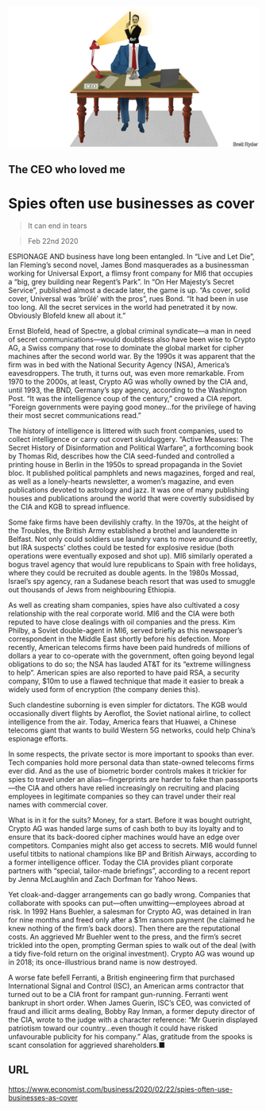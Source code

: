 ![](./images/20200222_WBD000_0.jpg)

## The CEO who loved me

# Spies often use businesses as cover

> It can end in tears

> Feb 22nd 2020

ESPIONAGE AND business have long been entangled. In “Live and Let Die”, Ian Fleming’s second novel, James Bond masquerades as a businessman working for Universal Export, a flimsy front company for MI6 that occupies a “big, grey building near Regent’s Park”. In “On Her Majesty’s Secret Service”, published almost a decade later, the game is up. “As cover, solid cover, Universal was ‘brûlé’ with the pros”, rues Bond. “It had been in use too long. All the secret services in the world had penetrated it by now. Obviously Blofeld knew all about it.”

Ernst Blofeld, head of Spectre, a global criminal syndicate—a man in need of secret communications—would doubtless also have been wise to Crypto AG, a Swiss company that rose to dominate the global market for cipher machines after the second world war. By the 1990s it was apparent that the firm was in bed with the National Security Agency (NSA), America’s eavesdroppers. The truth, it turns out, was even more remarkable. From 1970 to the 2000s, at least, Crypto AG was wholly owned by the CIA and, until 1993, the BND, Germany’s spy agency, according to the Washington Post. “It was the intelligence coup of the century,” crowed a CIA report. “Foreign governments were paying good money…for the privilege of having their most secret communications read.”

The history of intelligence is littered with such front companies, used to collect intelligence or carry out covert skulduggery. “Active Measures: The Secret History of Disinformation and Political Warfare”, a forthcoming book by Thomas Rid, describes how the CIA seed-funded and controlled a printing house in Berlin in the 1950s to spread propaganda in the Soviet bloc. It published political pamphlets and news magazines, forged and real, as well as a lonely-hearts newsletter, a women’s magazine, and even publications devoted to astrology and jazz. It was one of many publishing houses and publications around the world that were covertly subsidised by the CIA and KGB to spread influence.

Some fake firms have been devilishly crafty. In the 1970s, at the height of the Troubles, the British Army established a brothel and launderette in Belfast. Not only could soldiers use laundry vans to move around discreetly, but IRA suspects’ clothes could be tested for explosive residue (both operations were eventually exposed and shot up). MI6 similarly operated a bogus travel agency that would lure republicans to Spain with free holidays, where they could be recruited as double agents. In the 1980s Mossad, Israel’s spy agency, ran a Sudanese beach resort that was used to smuggle out thousands of Jews from neighbouring Ethiopia.

As well as creating sham companies, spies have also cultivated a cosy relationship with the real corporate world. MI6 and the CIA were both reputed to have close dealings with oil companies and the press. Kim Philby, a Soviet double-agent in MI6, served briefly as this newspaper’s correspondent in the Middle East shortly before his defection. More recently, American telecoms firms have been paid hundreds of millions of dollars a year to co-operate with the government, often going beyond legal obligations to do so; the NSA has lauded AT&T for its “extreme willingness to help”. American spies are also reported to have paid RSA, a security company, $10m to use a flawed technique that made it easier to break a widely used form of encryption (the company denies this).

Such clandestine suborning is even simpler for dictators. The KGB would occasionally divert flights by Aeroflot, the Soviet national airline, to collect intelligence from the air. Today, America fears that Huawei, a Chinese telecoms giant that wants to build Western 5G networks, could help China’s espionage efforts.

In some respects, the private sector is more important to spooks than ever. Tech companies hold more personal data than state-owned telecoms firms ever did. And as the use of biometric border controls makes it trickier for spies to travel under an alias—fingerprints are harder to fake than passports—the CIA and others have relied increasingly on recruiting and placing employees in legitimate companies so they can travel under their real names with commercial cover.

What is in it for the suits? Money, for a start. Before it was bought outright, Crypto AG was handed large sums of cash both to buy its loyalty and to ensure that its back-doored cipher machines would have an edge over competitors. Companies might also get access to secrets. MI6 would funnel useful titbits to national champions like BP and British Airways, according to a former intelligence officer. Today the CIA provides pliant corporate partners with “special, tailor-made briefings”, according to a recent report by Jenna McLaughlin and Zach Dorfman for Yahoo News.

Yet cloak-and-dagger arrangements can go badly wrong. Companies that collaborate with spooks can put—often unwitting—employees abroad at risk. In 1992 Hans Buehler, a salesman for Crypto AG, was detained in Iran for nine months and freed only after a $1m ransom payment (he claimed he knew nothing of the firm’s back doors). Then there are the reputational costs. An aggrieved Mr Buehler went to the press, and the firm’s secret trickled into the open, prompting German spies to walk out of the deal (with a tidy five-fold return on the original investment). Crypto AG was wound up in 2018; its once-illustrious brand name is now destroyed.

A worse fate befell Ferranti, a British engineering firm that purchased International Signal and Control (ISC), an American arms contractor that turned out to be a CIA front for rampant gun-running. Ferranti went bankrupt in short order. When James Guerin, ISC’s CEO, was convicted of fraud and illicit arms dealing, Bobby Ray Inman, a former deputy director of the CIA, wrote to the judge with a character reference: “Mr Guerin displayed patriotism toward our country…even though it could have risked unfavourable publicity for his company.” Alas, gratitude from the spooks is scant consolation for aggrieved shareholders.■

## URL

https://www.economist.com/business/2020/02/22/spies-often-use-businesses-as-cover
